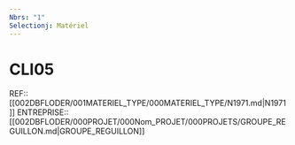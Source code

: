 ```yaml
---
Nbrs: "1"
Selectionj: Matériel
---
```

# CLI05
REF:: [[002DBFLODER/001MATERIEL_TYPE/000MATERIEL_TYPE/N1971.md|N1971]]
ENTREPRISE:: [[002DBFLODER/000PROJET/000Nom_PROJET/000PROJETS/GROUPE_REGUILLON.md|GROUPE_REGUILLON]]
